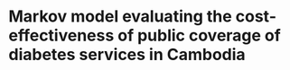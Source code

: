# Markov model evaluating the cost-effectiveness of public coverage of diabetes services in Cambodia
